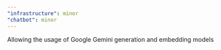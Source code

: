 ```yaml
---
"infrastructure": minor
"chatbot": minor
---
```


Allowing the usage of Google Gemini generation and embedding models
